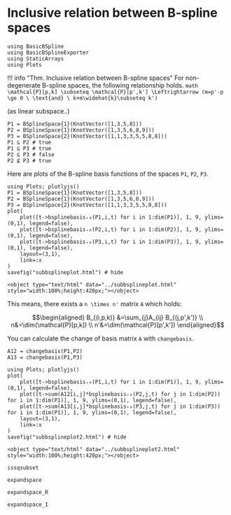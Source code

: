 # Inclusive relation between B-spline spaces

```@setup math
using BasicBSpline
using BasicBSplineExporter
using StaticArrays
using Plots
```

!!! info "Thm.  Inclusive relation between B-spline spaces"
    For non-degenerate B-spline spaces, the following relationship holds.
    ```math
    \mathcal{P}[p,k]
    \subseteq \mathcal{P}[p',k']
    \Leftrightarrow (m=p'-p \ge 0 \ \text{and} \ k+m\widehat{k}\subseteq k')
    ```

(as linear subspace..)

```@repl math
P1 = BSplineSpace{1}(KnotVector([1,3,5,8]))
P2 = BSplineSpace{1}(KnotVector([1,3,5,6,8,9]))
P3 = BSplineSpace{2}(KnotVector([1,1,3,3,5,5,8,8]))
P1 ⊆ P2 # true
P1 ⊆ P3 # true
P2 ⊆ P3 # false
P2 ⊈ P3 # true
```

Here are plots of the B-spline basis functions of the spaces `P1`, `P2`, `P3`.

```@repl math
using Plots; plotlyjs()
P1 = BSplineSpace{1}(KnotVector([1,3,5,8]))
P2 = BSplineSpace{1}(KnotVector([1,3,5,6,8,9]))
P3 = BSplineSpace{2}(KnotVector([1,1,3,3,5,5,8,8]))
plot(
    plot([t->bsplinebasis₊₀(P1,i,t) for i in 1:dim(P1)], 1, 9, ylims=(0,1), legend=false),
    plot([t->bsplinebasis₊₀(P2,i,t) for i in 1:dim(P2)], 1, 9, ylims=(0,1), legend=false),
    plot([t->bsplinebasis₊₀(P3,i,t) for i in 1:dim(P3)], 1, 9, ylims=(0,1), legend=false),
    layout=(3,1),
    link=:x
)
savefig("subbsplineplot.html") # hide
```

```@raw html
<object type="text/html" data="../subbsplineplot.html" style="width:100%;height:420px;"></object>
```

This means, there exists a ``n \times n'`` matrix ``A`` which holds:

```math
\begin{aligned}
B_{(i,p,k)}
&=\sum_{j}A_{ij} B_{(j,p',k')} \\
n&=\dim(\mathcal{P}[p,k]) \\
n'&=\dim(\mathcal{P}[p',k'])
\end{aligned}
```

You can calculate the change of basis matrix ``A`` with `changebasis`.

```@repl math
A12 = changebasis(P1,P2)
A13 = changebasis(P1,P3)
```

```@repl math
using Plots; plotlyjs()
plot(
    plot([t->bsplinebasis₊₀(P1,i,t) for i in 1:dim(P1)], 1, 9, ylims=(0,1), legend=false),
    plot([t->sum(A12[i,j]*bsplinebasis₊₀(P2,j,t) for j in 1:dim(P2)) for i in 1:dim(P1)], 1, 9, ylims=(0,1), legend=false),
    plot([t->sum(A13[i,j]*bsplinebasis₊₀(P3,j,t) for j in 1:dim(P3)) for i in 1:dim(P1)], 1, 9, ylims=(0,1), legend=false),
    layout=(3,1),
    link=:x
)
savefig("subbsplineplot2.html") # hide
```

```@raw html
<object type="text/html" data="../subbsplineplot2.html" style="width:100%;height:420px;"></object>
```

```@docs
issqsubset
```

```@docs
expandspace
```

```@docs
expandspace_R
```

```@docs
expandspace_I
```
